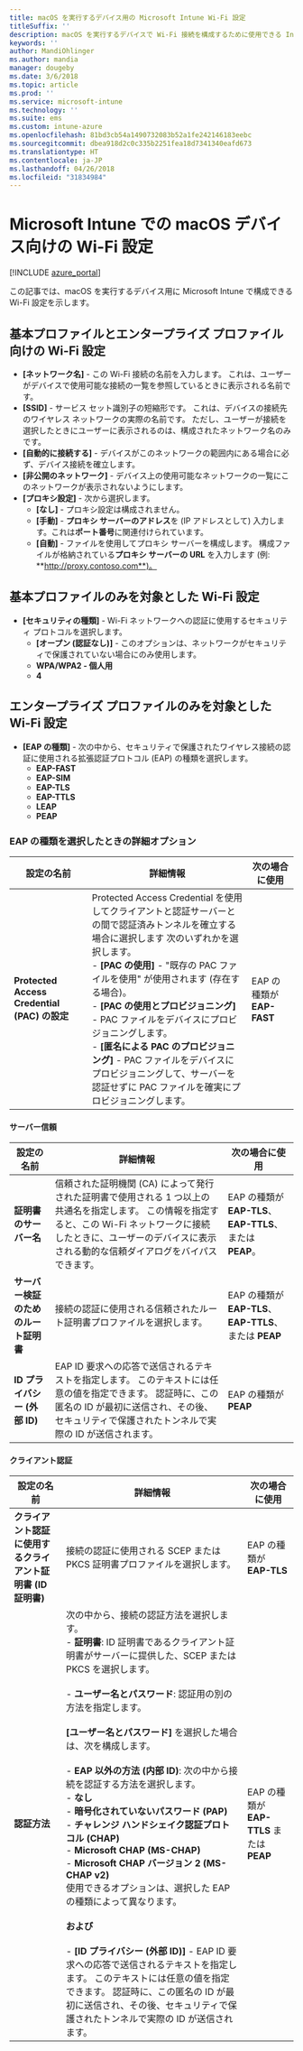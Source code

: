 ```yaml
---
title: macOS を実行するデバイス用の Microsoft Intune Wi-Fi 設定
titleSuffix: ''
description: macOS を実行するデバイスで Wi-Fi 接続を構成するために使用できる Intune 設定について説明します。
keywords: ''
author: MandiOhlinger
ms.author: mandia
manager: dougeby
ms.date: 3/6/2018
ms.topic: article
ms.prod: ''
ms.service: microsoft-intune
ms.technology: ''
ms.suite: ems
ms.custom: intune-azure
ms.openlocfilehash: 81bd3cb54a1490732083b52a1fe242146183eebc
ms.sourcegitcommit: dbea918d2c0c335b2251fea18d7341340eafd673
ms.translationtype: HT
ms.contentlocale: ja-JP
ms.lasthandoff: 04/26/2018
ms.locfileid: "31834984"
---
```

# <a name="wi-fi-settings-for-macos-devices-in-microsoft-intune"></a>Microsoft Intune での macOS デバイス向けの Wi-Fi 設定

[!INCLUDE [azure_portal](./includes/azure_portal.md)]

この記事では、macOS を実行するデバイス用に Microsoft Intune で構成できる Wi-Fi 設定を示します。

## <a name="wi-fi-settings-for-basic-and-enterprise-profiles"></a>基本プロファイルとエンタープライズ プロファイル向けの Wi-Fi 設定

- **[ネットワーク名]** - この Wi-Fi 接続の名前を入力します。 これは、ユーザーがデバイスで使用可能な接続の一覧を参照しているときに表示される名前です。
- **[SSID]** - サービス セット識別子の短縮形です。 これは、デバイスの接続先のワイヤレス ネットワークの実際の名前です。 ただし、ユーザーが接続を選択したときにユーザーに表示されるのは、構成されたネットワーク名のみです。
- **[自動的に接続する]** - デバイスがこのネットワークの範囲内にある場合に必ず、デバイス接続を確立します。
- **[非公開のネットワーク]** - デバイス上の使用可能なネットワークの一覧にこのネットワークが表示されないようにします。
- **[プロキシ設定]** - 次から選択します。
    - **[なし]** - プロキシ設定は構成されません。
    - **[手動]** - **プロキシ サーバーのアドレス**を (IP アドレスとして) 入力します。これは**ポート番号**に関連付けられています。
    - **[自動]** - ファイルを使用してプロキシ サーバーを構成します。 構成ファイルが格納されている**プロキシ サーバーの URL** を入力します (例: **http://proxy.contoso.com**)。

## <a name="wi-fi-settings-for-basic-profiles-only"></a>基本プロファイルのみを対象とした Wi-Fi 設定

- **[セキュリティの種類]** - Wi-Fi ネットワークへの認証に使用するセキュリティ プロトコルを選択します。
    - **[オープン (認証なし)]** - このオプションは、ネットワークがセキュリティで保護されていない場合にのみ使用します。
    - **WPA/WPA2 - 個人用**
    - **4**

## <a name="wi-fi-settings-for-enterprise-profiles-only"></a>エンタープライズ プロファイルのみを対象とした Wi-Fi 設定

- **[EAP の種類]** - 次の中から、セキュリティで保護されたワイヤレス接続の認証に使用される拡張認証プロトコル (EAP) の種類を選択します。
    - **EAP-FAST**
    - **EAP-SIM**
    - **EAP-TLS**
    - **EAP-TTLS**
    - **LEAP**
    - **PEAP**

### <a name="further-options-when-you-choose-an-eap-type"></a>EAP の種類を選択したときの詳細オプション


|設定の名前|詳細情報|次の場合に使用|
|--------------|-------------|----------|
|**Protected Access Credential (PAC) の設定**|Protected Access Credential を使用してクライアントと認証サーバーとの間で認証済みトンネルを確立する場合に選択します 次のいずれかを選択します。<br>- **[PAC の使用]** - "既存の PAC ファイルを使用" が使用されます (存在する場合)。<br>- **[PAC の使用とプロビジョニング]** - PAC ファイルをデバイスにプロビジョニングします。<br>- **[匿名による PAC のプロビジョニング]** - PAC ファイルをデバイスにプロビジョニングして、サーバーを認証せずに PAC ファイルを確実にプロビジョニングします。|EAP の種類が **EAP-FAST**|

#### <a name="server-trust"></a>サーバー信頼


|設定の名前|詳細情報|次の場合に使用|
|--------------|-------------|----------|
|**証明書のサーバー名**|信頼された証明機関 (CA) によって発行された証明書で使用される 1 つ以上の共通名を指定します。 この情報を指定すると、この Wi-Fi ネットワークに接続したときに、ユーザーのデバイスに表示される動的な信頼ダイアログをバイパスできます。|EAP の種類が **EAP-TLS**、**EAP-TTLS**、または **PEAP**。|
|**サーバー検証のためのルート証明書**|接続の認証に使用される信頼されたルート証明書プロファイルを選択します。 |EAP の種類が **EAP-TLS**、**EAP-TTLS**、または **PEAP**|
|**ID プライバシー (外部 ID)**|EAP ID 要求への応答で送信されるテキストを指定します。 このテキストには任意の値を指定できます。 認証時に、この匿名の ID が最初に送信され、その後、セキュリティで保護されたトンネルで実際の ID が送信されます。|EAP の種類が **PEAP**|


#### <a name="client-authentication"></a>クライアント認証


|                                     設定の名前                                     |                                                                                                                                                                                                                                                                                                                                                                                                                                                                                                                                                                       詳細情報                                                                                                                                                                                                                                                                                                                                                                                                                                                                                                                                                                       |                            次の場合に使用                            |
|--------------------------------------------------------------------------------------|--------------------------------------------------------------------------------------------------------------------------------------------------------------------------------------------------------------------------------------------------------------------------------------------------------------------------------------------------------------------------------------------------------------------------------------------------------------------------------------------------------------------------------------------------------------------------------------------------------------------------------------------------------------------------------------------------------------------------------------------------------------------------------------------------------------------------------------------------------------------------------------------------------------------------------------------------------------------------------------------------------------------------------------------------------------------------------------------------------------------------------------------------------------|----------------------------------------------------------------|
| <strong>クライアント認証に使用するクライアント証明書 (ID 証明書)</strong> |                                                                                                                                                                                                                                                                                                                                                                                                                                                                                                                                       接続の認証に使用される SCEP または PKCS 証明書プロファイルを選択します。                                                                                                                                                                                                                                                                                                                                                                                                                                                                                                                                       |              EAP の種類が <strong>EAP-TLS</strong>              |
|                        <strong>認証方法</strong>                        | 次の中から、接続の認証方法を選択します。<br>- <strong>証明書</strong>: ID 証明書であるクライアント証明書がサーバーに提供した、SCEP または PKCS を選択します。<br><br>- <strong>ユーザー名とパスワード</strong>: 認証用の別の方法を指定します。 <br><br><strong>[ユーザー名とパスワード]</strong> を選択した場合は、次を構成します。<br><br>-  <strong>EAP 以外の方法 (内部 ID)</strong>: 次の中から接続を認証する方法を選択します。<br>- <strong>なし</strong><br>- <strong>暗号化されていないパスワード (PAP)</strong><br>- <strong>チャレンジ ハンドシェイク認証プロトコル (CHAP)</strong><br>- <strong>Microsoft CHAP (MS-CHAP)</strong><br>- <strong>Microsoft CHAP バージョン 2 (MS-CHAP v2)</strong><br>使用できるオプションは、選択した EAP の種類によって異なります。<br><br><strong>および</strong><br><br>- <strong>[ID プライバシー (外部 ID)]</strong> - EAP ID 要求への応答で送信されるテキストを指定します。 このテキストには任意の値を指定できます。 認証時に、この匿名の ID が最初に送信され、その後、セキュリティで保護されたトンネルで実際の ID が送信されます。 | EAP の種類が <strong>EAP-TTLS</strong> または <strong>PEAP</strong> |


